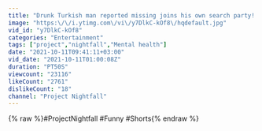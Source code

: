 ```yaml
---
title: "Drunk Turkish man reported missing joins his own search party! #Shorts"
image: "https:\/\/i.ytimg.com\/vi\/y7DlkC-kOf8\/hqdefault.jpg"
vid_id: "y7DlkC-kOf8"
categories: "Entertainment"
tags: ["project","nightfall","Mental health"]
date: "2021-10-11T09:41:11+03:00"
vid_date: "2021-10-11T01:00:08Z"
duration: "PT50S"
viewcount: "23116"
likeCount: "2761"
dislikeCount: "18"
channel: "Project Nightfall"
---
```

{% raw %}#ProjectNightfall #Funny #Shorts{% endraw %}
